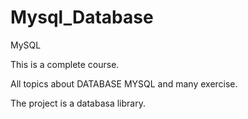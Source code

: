 # Mysql_Database
MySQL

This is a complete course.

All topics about DATABASE MYSQL and many exercise.

The project is a databasa library.

